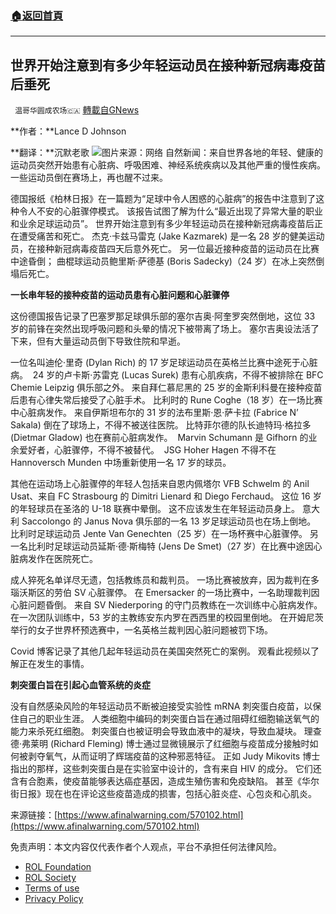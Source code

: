 ###  [:house:返回首頁](https://github.com/ourhimalayas/txt)
---


## 世界开始注意到有多少年轻运动员在接种新冠病毒疫苗后垂死
` 温哥华圆成农场🇨🇦` [轉載自GNews](https://gnews.org/zh-hans/1655694/)

**作者：**Lance D Johnson

**翻译：**沉默老歌
![](https://assets.gnews.org/wp-content/uploads/2021/11/Effect-Abstract-Action-Active-Athlete-Attack-Background.jpg)图片来源：网络
自然新闻：来自世界各地的年轻、健康的运动员突然开始患有心脏病、呼吸困难、神经系统疾病以及其他严重的慢性疾病。 一些运动员倒在赛场上，再也醒不过来。

德国报纸《柏林日报》在一篇题为“足球中令人困惑的心脏病”的报告中注意到了这种令人不安的心脏骤停模式。 该报告试图了解为什么“最近出现了异常大量的职业和业余足球运动员”。 世界开始注意到有多少年轻运动员在接种新冠病毒疫苗后正在遭受痛苦和死亡。 杰克·卡兹马雷克 (Jake Kazmarek) 是一名 28 岁的健美运动员，在接种新冠病毒疫苗四天后意外死亡。 另一位最近接种疫苗的运动员在比赛中途昏倒； 曲棍球运动员鲍里斯·萨德基 (Boris Sadecky)（24 岁）在冰上突然倒塌后死亡。

**一长串年轻的接种疫苗的运动员患有心脏问题和心脏骤停**

这份德国报告记录了巴塞罗那足球俱乐部的塞尔吉奥·阿奎罗突然倒地，这位 33 岁的前锋在突然出现呼吸问题和头晕的情况下被带离了场上。 塞尔吉奥设法活了下来，但有大量运动员倒下导致住院和早逝。

一位名叫迪伦·里奇 (Dylan Rich) 的 17 岁足球运动员在英格兰比赛中途死于心脏病。  24 岁的卢卡斯·苏雷克 (Lucas Surek) 患有心肌疾病，不得不被排除在 BFC Chemie Leipzig 俱乐部之外。 来自拜仁慕尼黑的 25 岁的金斯利科曼在接种疫苗后患有心律失常后接受了心脏手术。 比利时的 Rune Coghe（18 岁）在一场比赛中心脏病发作。 来自伊斯坦布尔的 31 岁的法布里斯·恩·萨卡拉 (Fabrice N’ Sakala) 倒在了球场上，不得不被送往医院。 比特菲尔德的队长迪特玛·格拉多 (Dietmar Gladow) 也在赛前心脏病发作。  Marvin Schumann 是 Gifhorn 的业余爱好者，心脏骤停，不得不被替代。  JSG Hoher Hagen 不得不在 Hannoversch Munden 中场重新使用一名 17 岁的球员。

其他在运动场上心脏骤停的年轻人包括来自恩内佩塔尔 VFB Schwelm 的 Anil Usat、来自 FC Strasbourg 的 Dimitri Lienard 和 Diego Ferchaud。 这位 16 岁的年轻球员在圣洛的 U-18 联赛中晕倒。 这不应该发生在年轻运动员身上。 意大利 Saccolongo 的 Janus Nova 俱乐部的一名 13 岁足球运动员也在场上倒地。 比利时足球运动员 Jente Van Genechten（25 岁）在一场杯赛中心脏骤停。 另一名比利时足球运动员延斯·德·斯梅特 (Jens De Smet)（27 岁）在比赛中途因心脏病发作在医院死亡。

成人猝死名单详尽无遗，包括教练员和裁判员。 一场比赛被放弃，因为裁判在多瑙沃斯区的劳伯 SV 心脏骤停。 在 Emersacker 的一场比赛中，一名助理裁判因心脏问题昏倒。 来自 SV Niederporing 的守门员教练在一次训练中心脏病发作。 在一次团队训练中，53 岁的主教练安东内罗在西西里的校园里倒地。 在开姆尼茨举行的女子世界杯预选赛中，一名英格兰裁判因心脏问题被罚下场。

Covid 博客记录了其他几起年轻运动员在美国突然死亡的案例。 观看此视频以了解正在发生的事情。

**刺突蛋白旨在引起心血管系统的炎症**

没有自然感染风险的年轻运动员不断被迫接受实验性 mRNA 刺突蛋白疫苗，以保住自己的职业生涯。 人类细胞中编码的刺突蛋白旨在通过阻碍红细胞输送氧气的能力来杀死红细胞。 刺突蛋白也被证明会导致血液中的凝块，导致血凝块。 理查德·弗莱明 (Richard Fleming) 博士通过显微镜展示了红细胞与疫苗成分接触时如何被剥夺氧气，从而证明了辉瑞疫苗的这种邪恶特征。 正如 Judy Mikovits 博士指出的那样，这些刺突蛋白是在实验室中设计的，含有来自 HIV 的成分。 它们还含有合胞素，使疫苗能够表达癌症基因，造成生殖伤害和免疫缺陷。 甚至《华尔街日报》现在也在评论这些疫苗造成的损害，包括心脏炎症、心包炎和心肌炎。

来源链接：[https://www.afinalwarning.com/570102.html](https://www.afinalwarning.com/570102.html)



 

免责声明：本文内容仅代表作者个人观点，平台不承担任何法律风险。

- [ROL Foundation](https://rolfoundation.org/)
- [ROL Society](https://rolsociety.org/)
- [Terms of use](https://gnews.org/terms-of-use-3/)
- [Privacy Policy](https://gnews.org/privacy-policy/)
